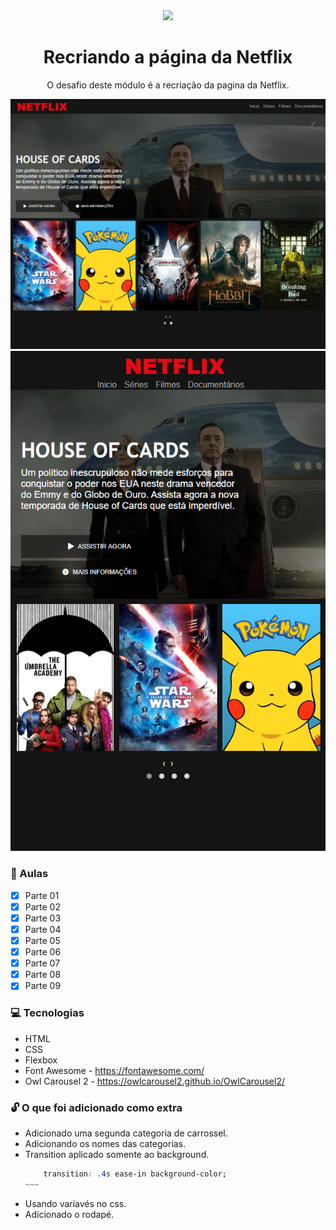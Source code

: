 <div align="center">
    <img src="https://hermes.digitalinnovation.one/site/images/logo-footer.png" width="300">
    <h1>Recriando a página da Netflix</h1>
</div>

<p align="center">O desafio deste módulo é a recriação da pagina da Netflix.</p>

<div align="center">
    <img src="https://raw.githubusercontent.com/kleber86/dio-recriando-pagina-netflix/main/img/site.png">
</div>

<div align="center">
    <img src="https://raw.githubusercontent.com/kleber86/dio-recriando-pagina-netflix/main/img/site-mobile.png">
</div>

### :memo: Aulas
- [x] Parte 01
- [x] Parte 02 
- [x] Parte 03
- [x] Parte 04
- [x] Parte 05
- [x] Parte 06
- [x] Parte 07
- [x] Parte 08
- [x] Parte 09

### :computer: Tecnologias

- HTML
- CSS
- Flexbox
- Font Awesome - https://fontawesome.com/
- Owl Carousel 2 - https://owlcarousel2.github.io/OwlCarousel2/

### :unlock: O que foi adicionado como extra

 - Adicionado uma segunda categoria de carrossel.
 - Adicionando os nomes das categorias.
 - Transition aplicado somente ao background.
    ~~~~css
        transition: .4s ease-in background-color;
    ~~~
 - Usando variavés no css.
 - Adicionado o rodapé.
